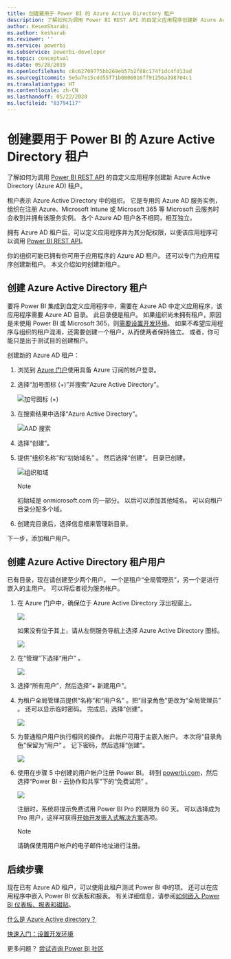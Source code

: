 ```yaml
---
title: 创建要用于 Power BI 的 Azure Active Directory 租户
description: 了解如何为调用 Power BI REST API 的自定义应用程序创建新 Azure Active Directory (Azure AD) 租户。
author: KesemSharabi
ms.author: kesharab
ms.reviewer: ''
ms.service: powerbi
ms.subservice: powerbi-developer
ms.topic: conceptual
ms.date: 05/28/2019
ms.openlocfilehash: c8c62709775bb269eb57b2f88c174f1dc4fd13ad
ms.sourcegitcommit: 5e5a7e15cdd55f71b0806016ff91256a398704c1
ms.translationtype: HT
ms.contentlocale: zh-CN
ms.lasthandoff: 05/22/2020
ms.locfileid: "83794117"
---
```

# <a name="create-an-azure-active-directory-tenant-to-use-with-power-bi"></a>创建要用于 Power BI 的 Azure Active Directory 租户

了解如何为调用 [Power BI REST API](../automation/rest-api-reference.md) 的自定义应用程序创建新 Azure Active Directory (Azure AD) 租户。

租户表示 Azure Active Directory 中的组织。 它是专用的 Azure AD 服务实例，组织在注册 Azure、Microsoft Intune 或 Microsoft 365 等 Microsoft 云服务时会收到并拥有该服务实例。 各个 Azure AD 租户各不相同，相互独立。

拥有 Azure AD 租户后，可以定义应用程序并为其分配权限，以便该应用程序可以调用 [Power BI REST API](../automation/rest-api-reference.md)。

你的组织可能已拥有你可用于应用程序的 Azure AD 租户。 还可以专门为应用程序创建新租户。 本文介绍如何创建新租户。

## <a name="create-an-azure-active-directory-tenant"></a>创建 Azure Active Directory 租户

要将 Power BI 集成到自定义应用程序中，需要在 Azure AD 中定义应用程序，该应用程序需要 Azure AD 目录。 此目录便是租户。 如果组织尚未拥有租户，原因是未使用 Power BI 或 Microsoft 365，则[需要设置开发环境](https://docs.microsoft.com/azure/active-directory/develop/active-directory-howto-tenant)。 如果不希望应用程序与组织的租户混淆，还需要创建一个租户，从而使两者保持独立。 或者，你可能只是出于测试目的创建租户。

创建新的 Azure AD 租户：

1. 浏览到 [Azure 门户](https://portal.azure.com)使用具备 Azure 订阅的帐户登录。

2. 选择“加号图标 (+)”并搜索“Azure Active Directory”。

    ![加号图标 (+)](media/create-an-azure-active-directory-tenant/new-directory.png)

3. 在搜索结果中选择“Azure Active Directory”。

    ![AAD 搜索](media/create-an-azure-active-directory-tenant/new-directory2.png)

4. 选择“创建”。

5. 提供“组织名称”和“初始域名” 。 然后选择“创建”。 目录已创建。

    ![组织和域](media/create-an-azure-active-directory-tenant/organization-and-domain.png)

   > [!NOTE]
   > 初始域是 onmicrosoft.com 的一部分。 以后可以添加其他域名。 可以向租户目录分配多个域。

6. 创建完目录后，选择信息框来管理新目录。

下一步，添加租户用户。

## <a name="create-azure-active-directory-tenant-users"></a>创建 Azure Active Directory 租户用户

已有目录，现在请创建至少两个用户。 一个是租户“全局管理员”，另一个是进行嵌入的主用户。 可以将后者视为服务帐户。

1. 在 Azure 门户中，确保位于 Azure Active Directory 浮出视窗上。

    ![](media/create-an-azure-active-directory-tenant/aad-flyout.png)

    如果没有位于其上，请从左侧服务导航上选择 Azure Active Directory 图标。

    ![](media/create-an-azure-active-directory-tenant/aad-service.png)

2. 在“管理”下选择“用户” 。

    ![](media/create-an-azure-active-directory-tenant/users-and-groups.png)

3. 选择“所有用户”，然后选择“+ 新建用户”。

4. 为租户全局管理员提供“名称”和“用户名” 。把“目录角色”更改为“全局管理员” 。 还可以显示临时密码。 完成后，选择“创建”。

    ![](media/create-an-azure-active-directory-tenant/global-admin.png)

5. 为普通租户用户执行相同的操作。 此帐户可用于主嵌入帐户。 本次将“目录角色”保留为“用户” 。 记下密码，然后选择“创建”。

    ![](media/create-an-azure-active-directory-tenant/pbiembed-user.png)

6. 使用在步骤 5 中创建的用户帐户注册 Power BI。 转到 [powerbi.com](https://powerbi.microsoft.com/get-started/)，然后选择“Power BI - 云协作和共享”下的“免费试用” 。

    ![](media/create-an-azure-active-directory-tenant/try-powerbi-free.png)

    注册时，系统将提示免费试用 Power BI Pro 的期限为 60 天。 可以选择成为 Pro 用户，这样可获得[开始开发嵌入式解决方案](embed-sample-for-customers.md)选项。

   > [!NOTE]
   > 请确保使用用户帐户的电子邮件地址进行注册。

## <a name="next-steps"></a>后续步骤

现在已有 Azure AD 租户，可以使用此租户测试 Power BI 中的项。 还可以在应用程序中嵌入 Power BI 仪表板和报表。 有关详细信息，请参阅[如何嵌入 Power BI 仪表板、报表和磁贴](embed-sample-for-customers.md)。

[什么是 Azure Active directory？](https://docs.microsoft.com/azure/active-directory/active-directory-whatis) 
 
[快速入门：设置开发环境](https://docs.microsoft.com/azure/active-directory/develop/active-directory-howto-tenant)  

更多问题？ [尝试咨询 Power BI 社区](https://community.powerbi.com/)
